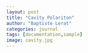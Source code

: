 ```yaml
---
layout: post
title: "Cavity Polariton"
author: "Baptiste Lerat"
categories: journal
tags: [documentation,sample]
image: cavity.jpg
---
```


